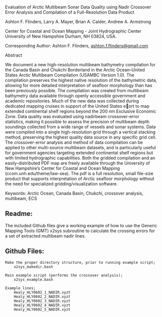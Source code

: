 Evaluation of Arctic Multibeam Sonar Data Quality using Nadir Crossover Error Analysis and Compilation of a Full-Resolution Data Product

Ashton F. Flinders, Larry A. Mayer, Brian A. Calder, Andrew A. Armstrong

Center for Coastal and Ocean Mapping - Joint Hydrographic Center
University of New Hampshire
Durham, NH
03824, USA.

Corresponding Author: Ashton F. Flinders, ashton.f.flinders@gmail.com


Abstract

We document a new high-resolution multibeam bathymetry compilation for the Canada Basin and Chukchi Borderland in the Arctic Ocean–United States Arctic Multibeam Compilation (USAMBC Version 1.0). The compilation preserves the highest native resolution of the bathymetric data, allowing for more detailed interpretation of seafloor morphology than has been previously possible. The compilation was created from multibeam bathymetry data available through openly accessible government and academic repositories. Much of the new data was collected during dedicated mapping cruises in support of the United States eort to map extended continental shelf regions beyond the 200 nm Exclusive Economic Zone. Data quality was evaluated using nadirbeam crossover-error statistics, making it possible to assess the precision of multibeam depth soundings collected from a wide range of vessels and sonar systems. Data were compiled into a single high-resolution grid through a vertical stacking method, preserving the highest quality data source in any specific grid cell. The crossover-error analysis and method of data compilation can be applied to other multi-source multibeam datasets, and is particularly useful for government agencies targeting extended continental shelf regions but with limited hydrographic capabilities. Both the gridded compilation and an easily-distributed PDF map are freely available through the University of New Hampshire’s Center for Coastal and Ocean Mapping (ccom.unh.edu/theme/law-sea). The pdf is a full resolution, small file-size product that supports interpretation of Arctic seafloor morphology without the need for specialized gridding/visualization software.

Keywords: Arctic Ocean, Canada Basin, Chukchi, crossover analysis, multibeam, ECS

Readme:
-------
The included Github files give a working example of how to use the Generic Mapping Tools (GMT) x2sys subroutine to calculate the crossing errors for a set of extracted multibeam nadir lines.

Github Files:
-------------
    Make the proper directory structure, prior to running example script;
        x2sys_makedir.bash

    Main example script (performs the crossover analysis);
        x2sys_example.bash

    Example lines;
        Healy_HLY0602_1_NADIR.xyzt
        Healy_HLY0602_2_NADIR.xyzt
        Healy_HLY0602_3_NADIR.xyzt
        Healy_HLY0602_4_NADIR.xyzt
        Healy_HLY0602_5_NADIR.xyzt

